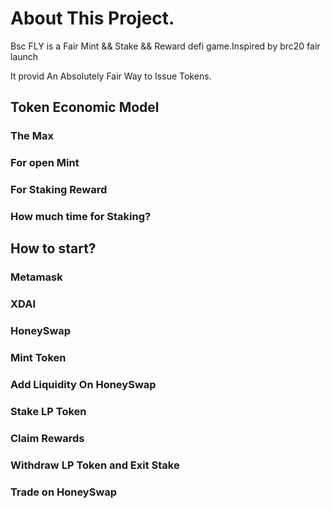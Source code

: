 # About This Project.
Bsc FLY is a Fair Mint && Stake && Reward defi game.Inspired by brc20 fair launch


It provid An Absolutely Fair Way to Issue Tokens.

## Token Economic Model
### The Max

### For open Mint

### For Staking Reward

### How much time for Staking?

## How to start?
### Metamask

### XDAI

### HoneySwap

### Mint Token

### Add Liquidity On HoneySwap

### Stake LP Token 

### Claim Rewards

### Withdraw LP Token and Exit Stake

### Trade on HoneySwap



